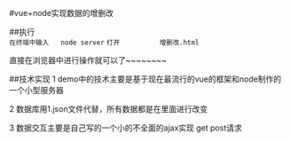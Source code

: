 #vue+node实现数据的增删改

##执行  
``在终端中输入   node server``
``打开          增删改.html``

直接在浏览器中进行操作就可以了~~~~~~~~

##技术实现
1 demo中的技术主要是基于现在最流行的vue的框架和node制作的一个小型服务器

2 数据库用1.json文件代替，所有数据都是在里面进行改变

3 数据交互主要是自己写的一个小的不全面的ajax实现 get post请求






